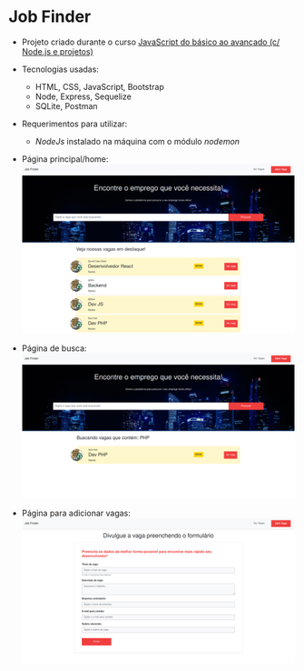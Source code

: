 # Job Finder

- Projeto criado durante o curso [JavaScript do básico ao avançado (c/ Node.js e projetos)](https://www.udemy.com/course/javascript-do-basico-ao-avancado-com-node-e-projetos/)
- Tecnologias usadas:

  - HTML, CSS, JavaScript, Bootstrap
  - Node, Express, Sequelize
  - SQLite, Postman

- Requerimentos para utilizar:

  - _NodeJs_ instalado na máquina com o módulo _nodemon_

- Página principal/home:
  ![Página principal](/assets/home.png)

- Página de busca:
  ![Página de busca](/assets/busca.png)

- Página para adicionar vagas:
  ![Página adicionar vagas](/assets/vagas.png)
